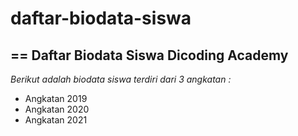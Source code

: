 # daftar-biodata-siswa
==
Daftar Biodata Siswa Dicoding Academy
--
*Berikut adalah biodata siswa terdiri dari 3 angkatan :*
- Angkatan 2019
- Angkatan 2020
- Angkatan 2021

